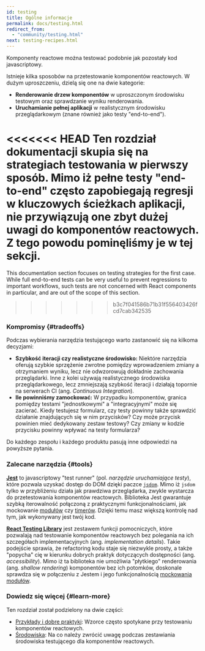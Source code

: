 ```yaml
---
id: testing
title: Ogólne informacje
permalink: docs/testing.html
redirect_from:
  - "community/testing.html"
next: testing-recipes.html
---
```


Komponenty reactowe można testować podobnie jak pozostały kod javascriptowy.

Istnieje kilka sposobów na przetestowanie komponentów reactowych. W dużym uproszczeniu, dzielą się one na dwie kategorie:

* **Renderowanie drzew komponentów** w uproszczonym środowisku testowym oraz sprawdzanie wyniku renderowania.
* **Uruchamianie pełnej aplikacji** w realistycznym środowisku przeglądarkowym (znane również jako testy "end-to-end").

<<<<<<< HEAD
Ten rozdział dokumentacji skupia się na strategiach testowania w pierwszy sposób. Mimo iż pełne testy "end-to-end" często zapobiegają regresji w kluczowych ścieżkach aplikacji, nie przywiązują one zbyt dużej uwagi do komponentów reactowych. Z tego powodu pominęliśmy je w tej sekcji.
=======
This documentation section focuses on testing strategies for the first case. While full end-to-end tests can be very useful to prevent regressions to important workflows, such tests are not concerned with React components in particular, and are out of the scope of this section.
>>>>>>> b3c7f041586b71b31f556403426fcd7cab342535

### Kompromisy {#tradeoffs}

Podczas wybierania narzędzia testującego warto zastanowić się na kilkoma decyzjami:

* **Szybkość iteracji czy realistyczne środowisko:** Niektóre narzędzia oferują szybkie sprzężenie zwrotne pomiędzy wprowadzeniem zmiany a otrzymaniem wyniku, lecz nie odwzorowują dokładnie zachowania przeglądarki. Inne z kolei używają realistycznego środowiska przeglądarkowego, lecz zmniejszają szybkość iteracji i działają topornie na serwerach CI (ang. *Continuous Integration*).
* **Ile powinniśmy zamockować:** W przypadku komponentów, granica pomiędzy testami "jednostkowymi" a "integracyjnymi" może się zacierać. Kiedy testujesz formularz, czy testy powinny także sprawdzić działanie znajdujących się w nim przycisków? Czy może przycisk powinien mieć dedykowany zestaw testowy? Czy zmiany w kodzie przycisku powinny wpływać na testy formularza?

Do każdego zespołu i każdego produktu pasują inne odpowiedzi na powyższe pytania.

### Zalecane narzędzia {#tools}

**[Jest](https://facebook.github.io/jest/)** to javascriptowy "test runner" (pol. *narzędzie uruchamiające testy*), które pozwala uzyskać dostęp do DOM dzięki paczce [`jsdom`](/docs/testing-environments.html#mocking-a-rendering-surface). Mimo iż `jsdom` tylko w przybliżeniu działa jak prawdziwa przeglądarka, zwykle wystarcza do przetestowania komponentów reactowych. Biblioteka Jest gwarantuje szybką iterowalność połączoną z praktycznymi funkcjonalnościami, jak mockowanie [modułów](/docs/testing-environments.html#mocking-modules) czy [timerów](/docs/testing-environments.html#mocking-timers). Dzięki temu masz większą kontrolę nad tym, jak wykonywany jest twój kod.

**[React Testing Library](https://testing-library.com/react)** jest zestawem funkcji pomocniczych, które pozwalają nad testowanie komponentów reactowych bez polegania na ich szczegółach implementacyjnych (ang. *implementation details*). Takie podejście sprawia, że refactoring kodu staje się niezwykle prosty, a także "popycha" cię w kierunku dobrych praktyk dotyczących dostępności (ang. *accessibility*). Mimo iż ta biblioteka nie umożliwia "płytkiego" renderowania (ang. *shallow rendering*) komponentów bez ich potomków, doskonale sprawdza się w połączeniu z Jestem i jego funkcjonalnością [mockowania modułów](/docs/testing-recipes.html#mocking-modules).

### Dowiedz się więcej {#learn-more}

Ten rozdział został podzielony na dwie części:

- [Przykłady i dobre praktyki](/docs/testing-recipes.html): Wzorce często spotykane przy testowaniu komponentów reactowych.
- [Środowiska](/docs/testing-environments.html): Na co należy zwrócić uwagę podczas zestawiania środowiska testującego dla komponentów reactowych.
